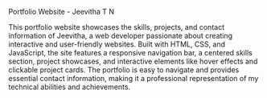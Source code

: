 Portfolio Website - Jeevitha T N

This portfolio website showcases the skills, projects, and contact information of Jeevitha, a web developer passionate about creating interactive and user-friendly websites. Built with HTML, CSS, and JavaScript, the site features a responsive navigation bar, a centered skills section, project showcases, and interactive elements like hover effects and clickable project cards. The portfolio is easy to navigate and provides essential contact information, making it a professional representation of my technical abilities and achievements.

